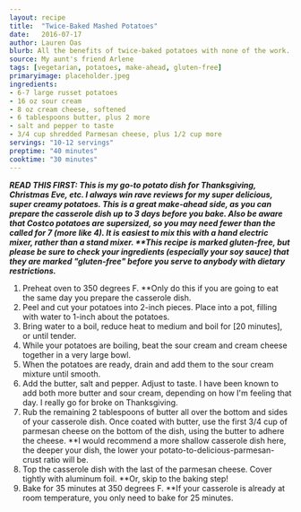 ```yaml
---
layout: recipe
title:  "Twice-Baked Mashed Potatoes"
date:   2016-07-17
author: Lauren Oas
blurb: All the benefits of twice-baked potatoes with none of the work.
source: My aunt's friend Arlene 
tags: [vegetarian, potatoes, make-ahead, gluten-free]
primaryimage: placeholder.jpeg
ingredients: 
- 6-7 large russet potatoes
- 16 oz sour cream
- 8 oz cream cheese, softened
- 6 tablespoons butter, plus 2 more
- salt and pepper to taste
- 3/4 cup shredded Parmesan cheese, plus 1/2 cup more
servings: "10-12 servings"
preptime: "40 minutes"
cooktime: "30 minutes"
---
```

<b><em>READ THIS FIRST: This is my go-to potato dish for Thanksgiving, Christmas Eve, etc. I always win rave reviews for my super delicious, super creamy potatoes. This is a great make-ahead side, as you can prepare the casserole dish up to 3 days before you bake. Also be aware that Costco potatoes are supersized, so you may need fewer than the called for 7 (more like 4). It is easiest to mix this with a hand electric mixer, rather than a stand mixer. **This recipe is marked gluten-free, but please be sure to check your ingredients (especially your soy sauce) that they are marked "gluten-free" before you serve to anybody with dietary restrictions. </em></b>

1. Preheat oven to 350 degrees F. **Only do this if you are going to eat the same day you prepare the casserole dish.
2. Peel and cut your potatoes into 2-inch pieces. Place into a pot, filling with water to 1-inch about the potatoes.
3. Bring water to a boil, reduce heat to medium and boil for [20 minutes], or until tender. 
4. While your potatoes are boiling, beat the sour cream and cream cheese together in a very large bowl.
5. When the potatoes are ready, drain and add them to the sour cream mixture until smooth. 
6. Add the butter, salt and pepper. Adjust to taste. I have been known to add both more butter and sour cream, depending on how I'm feeling that day. I really go for broke on Thanksgiving.
7. Rub the remaining 2 tablespoons of butter all over the bottom and sides of your casserole dish. Once coated with butter, use the first 3/4 cup of parmesan cheese on the bottom of the dish, using the butter to adhere the cheese. **I would recommend a more shallow casserole dish here, the deeper your dish, the lower your potato-to-delicious-parmesan-crust ratio will be. 
8. Top the casserole dish with the last of the parmesan cheese. Cover tightly with aluminum foil. **Or, skip to the baking step!
9. Bake for 35 minutes at 350 degrees F. **If your casserole is already at room temperature, you only need to bake for 25 minutes. 